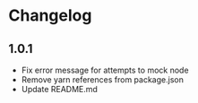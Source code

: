 # Changelog

## 1.0.1

* Fix error message for attempts to mock node
* Remove yarn references from package.json
* Update README.md
